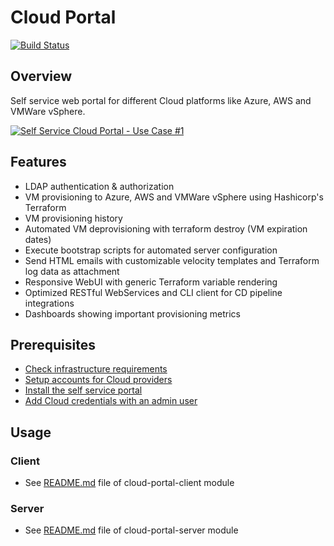 # Cloud Portal

[![Build Status](https://papke.it/jenkins/buildStatus/icon?job=cloud-portal)](https://papke.it/jenkins/job/cloud-portal/)

## Overview

Self service web portal for different Cloud platforms like Azure, AWS and VMWare vSphere.

[![Self Service Cloud Portal - Use Case #1](https://github.com/chrisipa/cloud-portal/raw/master/docs/screencast/images/youtube.png)](https://youtu.be/NKZ46OSocp8 "Self Service Cloud Portal - Use Case #1")

## Features

* LDAP authentication & authorization
* VM provisioning to Azure, AWS and VMWare vSphere using Hashicorp's Terraform
* VM provisioning history
* Automated VM deprovisioning with terraform destroy (VM expiration dates)
* Execute bootstrap scripts for automated server configuration
* Send HTML emails with customizable velocity templates and Terraform log data as attachment
* Responsive WebUI with generic Terraform variable rendering
* Optimized RESTful WebServices and CLI client for CD pipeline integrations
* Dashboards showing important provisioning metrics

## Prerequisites

* [Check infrastructure requirements](docs/infrastructure/README.md)
* [Setup accounts for Cloud providers](docs/cloud-providers/README.md)
* [Install the self service portal](docs/installation/README.md)
* [Add Cloud credentials with an admin user](docs/credentials-admin/README.md)

## Usage

### Client

* See [README.md](modules/cloud-portal-client/README.md#Usage) file of cloud-portal-client module

### Server

* See [README.md](modules/cloud-portal-server/README.md#Usage) file of cloud-portal-server module